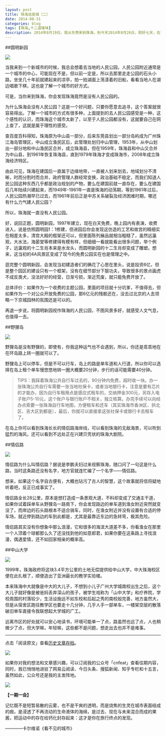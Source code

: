 ```yaml
---
layout: post
title: 珠海这座城（二）
date: 2014-08-31
categories: blog
tags: [珠海,十二道锋味]
description: 2014年8月19日，我从东莞来到珠海，到今天2014年8月26日，刚好七天，在这七天里，我陆陆续续逛了珠海不少地方，这篇文章算是我对珠海的最初印象。
---
```


##圆明新园

![](http://cnfeat.qiniudn.com/494303118.jpg)

当我来到一个新城市的时候，我总会想着去当地的人民公园，人民公园附近通常是一个城市的中心，可能现在不是，但以前一定是，所以去那里走走公园的石头小路，坐坐几十年前就建起来的凉亭，拍一拍湖面上荡漾着的旧船，看看当地人在湖边唱歌下棋，这也是了解一个城市的好方式。

可是，当你来到珠海，你会发现珠海竟然是没有人民公园的。

为什么珠海会没有人民公园？这是一个好问题，只要你愿意去追寻，这个答案就很容易得出。了解一个城市的方式有很多种，上面提到的去人民公园感受是一种，这个感性的认识，而珠海这个城市太新了，以至于人民公园都没有，这就要自己在网上查了，这就是属于理性的感受。

查百度百科得知，珠海原为中山县一部分，后来东莞县划出一部分岛屿成为广州珠江海岛管理区，中山成立渔民区后，此管理处划归中山管理，1953年，从中山划出一部分地和中山渔民区合并，成立珠海县，但在1959年，珠海县和中山又合并为中山县，到1961年恢复珠海县，直到1979年珠海才变成珠海市，2008年成立珠海经济特区。

由此可见，珠海在建国后一直属于边缘地带，一直被人划来划去，地域划分不清晰，时而分割时而合并，政府管理人群经常变换，政治基础不稳定，而我们知道人民公园这种东西几乎都是政治规划的产物，要么在建国前就一直存在，要么在建国后几年陆续兴建起来，而1949年-1961年一直是珠海的动荡期，等到1961年过后，人民公园热潮早已过去，而1961年前后正是中苏关系破裂及经济困难时期，哪还有什么力气建人民公园？

所以，珠海就一直没有人民公园。

好，说回正题，圆明新园，1997年建立，现在白天免费，晚上园内有表演，收费进入，说是仿照圆明园1：1修建，但进园后你会发现这仿造的工艺和故宫的精细实在相差太多，清宫大殿的框架还可以，但里面陈列展品就相当粗糙了，虽然远瀛观，大水法，海晏堂等修建得有模有样，但细细一看就能看出很多问题，举个例子，远瀛观的十二生肖本来是水龙头，而圆明新园的十二生肖却变成了雕塑。想来，这当初的4A风景区变成了现今的免费公园实在也是情理之中。

逛完整个圆明新园，会发现当初建造者们的确花了心思在里头，说是投资6亿，但是整个园区的建设只有一个框架，没有在细节部分下狠功夫，导致很多的景点画虎不成反类犬，没法好好的经营，日渐亏损，渐近荒废，就只能免费开放了。

总体评价：如果作为一个收费的主题公园，里面的项目就十分坑爹，不值得去，但如果作为一个对公众开放免费的公园，那6亿元的残骸还在，没去过北京的人去领略一下京城园林的氛围还是可以的。

再退一步说，将圆明新园视作珠海的人民公园，不图风景多好，就感受人文气息，也值得一去。

##野狸岛

![](http://cnfeat.qiniudn.com/1860535657.jpg)

野狸岛是没有野狸的，即使有，你我这种运气也不会遇到，所以，你还是乖乖地在在环岛路上转一圈就可以了。

野狸岛上可以停车，但是不可以行车，岛上的路是单车道和人行道，所以你可以选择在岛上租个单车慢悠悠地转一圈大概要20分钟，步行的话可能需要40分钟。

>TIPS：我踩着珠海公共自行车过去的，90分钟内免费，超时收一块。办一张珠海公共自行车需要一张当地社保卡，或者当地银行卡，注意是要有芯片的才能办，因为自行车租用点是感应式租车的，交纳押金300元，另存入电子账户5-10元，这个账户与银行账户不相关，独立核算。办完手续可以向经办点索要一张珠海自行车地图，方便租车和还车（其实珠海市香洲区、拱北区、吉大区到都是），最后，你就可以直接拿这张社保卡或银行卡去租车了。

在岛上你可以看到珠海长长的情侣路海岸线，可以看到珠海的无敌海景，可以吹到猛烈的海风，还可以看到不远处正在兴建贝壳状的珠海大剧院。

##情侣路

![](http://cnfeat.qiniudn.com/8258467.jpg)

情侣路为什么叫情侣路？据说是李鹏夫妇过来视察珠海，随口问了一句这是什么路，当时这条路还没有名字，地方官就连忙编了一个名字——情侣路。

想来，如果这个名字自古便有，大概也玷污了古人的智慧，这个故事就将信将疑地听着吧，反正已成事实了。

情侣路全长28公里，原本是想打造成一条景观大道，不料却变成了交通主干道，如果你试着踩单车从野狸岛一路南下，你会发现路边的单车道到渔女附近突然就变没了，而岸边的石头路根本不适合骑车，同时，在渔女附近并没有设置有合适的停车场，就近停到路边的车到此都是，尤其是最靠近东边的急转弯，极其危险。

情侣路其实没有你想象中那么浪漫，它和很多的海滨大道差不多，你看渔女在那里一个人顶着个球都那么久了还没找到他的如意郎君，如果你要在这条路上寻找浪漫，偶遇爱情，还不如回家相亲的概率高。

##中山大学

![](http://cnfeat.qiniudn.com/1847311290.jpg)

1999年，珠海政府将这块3.4平方公里的土地无偿提供给中山大学，中大珠海校区便在此扎根了，顺便造出了亚洲最长的教学实验楼。

本来珠海中大就像是中大的大儿子，不想到小儿子广州大学城南校出生之后，这个大儿子就好像是被爸妈丢弃深山的孩子，被学生戏称为「山中大学」和疗养院，学校周围的村落较少，生活设施远不如东校和后起之秀的南校般完善，地方虽然大，但是从宿舍区跑往教学区也要走十几分钟，几乎人手一部单车，一楼架空层的散落破旧单车直接令我联想起大学城的广工。

远离市区的好处就可以安心地读书，环境可能单一了点，路虽然也远了点，人也稍微少了点，但大学嘛，年轻嘛，这些都不是问题，想走出去也并不是难事。

----

点击「阅读原文」查看[历史文章存档](http://cnfeat.com)。

![](http://cnfeat.qiniudn.com/mHDSX.png)

如果你对我的想法和文章感兴趣，可以订阅我的公众号「cnfeat」查看往期内容，同时，我已悄悄地进驻了网易云阅读、今日头条、搜狐新闻、知乎专栏和十五言，虽然如此，公众号还是我的主发阵地。

![](http://cnfeat.qiniudn.com/im%20000.png)


**【一期一会】**

记忆既不是短暂易散的云雾，也不是干爽的透明，而是烧焦的生灵在城市表面结成的痂，是浸透了不再流动的生命液体的海绵，是过去、现在与未来混合而成的果酱，把运动中的存在给钙化封存起来：这才是你在旅行终点的发现。

————卡尔维诺《看不见的城市》

















